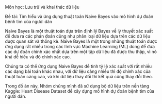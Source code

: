 Môn học: Lưu trữ và khai thác dữ liệu

Đề tài: Tìm hiểu và ứng dụng thuật toán Naive Bayes vào mô hình dự đoán bệnh tim của người dân


Naive Bayes là một thuật toán dựa trên định lý Bayes về lý thuyết xác suất để đưa ra các phán đoán cũng như phân loại dữ liệu dựa trên các dữ liệu được quan sát và thống kê. Naive Bayes là một trong những thuật toán được ứng dụng rất nhiều trong các lĩnh vực Machine Learning (ML) dùng để đưa các dự đoán chính xác nhất dựa trên một tập dữ liệu đã được thu thập, vì nó khá dễ hiểu và độ chính xác cao. 

Chúng ta có thể ứng dụng Naive Bayes để tính tỷ lệ xác suất với rất nhiều các dạng bài toán khác nhau, với dữ liệu càng nhiều thì độ chính xác của thuật toán càng cao, và khi dữ liệu thay đổi thì kết quả cũng thay đổi theo. 

Trong đồ án này, Nhóm chúng mình đã sử dụng bộ dữ liệu trên nền tảng Kaggle: Heart Disease Dataset để xây dựng mô hình dự đoán bệnh tim của người dân.

